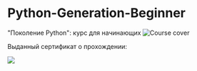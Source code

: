 # Python-Generation-Beginner

"Поколение Python": курс для начинающих
<img class="course-card__cover" alt="Course cover" src="https://cdn.stepik.net/media/cache/images/courses/58852/cover_VKXNCa8/1041d1e78ecc504952ef0058071ef02c.png">

Выданный сертификат о прохождении:

<p>
    <a href="https://stepik.org/cert/2147523">
        <img src="https://stepik.org/certificate/38c2b23c5131e96e93d3b0034543b9f82b4b4523.png?resolution=low">
    </a>
</p>
